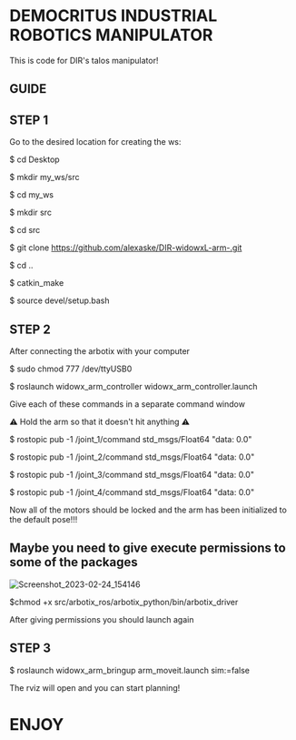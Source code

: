 # DEMOCRITUS INDUSTRIAL ROBOTICS MANIPULATOR


This is code for DIR's talos manipulator!

## GUIDE

## STEP 1 

Go to the desired location for creating the ws:

$ cd Desktop

$ mkdir my_ws/src

$ cd my_ws

$ mkdir src

$ cd src

$ git clone https://github.com/alexaske/DIR-widowxL-arm-.git

$ cd ..

$ catkin_make

$ source devel/setup.bash


## STEP 2

After connecting the arbotix with your computer 

$ sudo chmod 777 /dev/ttyUSB0

$ roslaunch widowx_arm_controller widowx_arm_controller.launch

Give each of these commands in a separate command window 

:warning: Hold the arm so that it doesn't hit anything :warning:

$ rostopic pub -1 /joint_1/command std_msgs/Float64 "data: 0.0"

$ rostopic pub -1 /joint_2/command std_msgs/Float64 "data: 0.0"

$ rostopic pub -1 /joint_3/command std_msgs/Float64 "data: 0.0"

$ rostopic pub -1 /joint_4/command std_msgs/Float64 "data: 0.0"

Now all of the motors should be locked and the arm has been initialized to the default pose!!!

## Maybe you need to give execute permissions to some of the packages

![Screenshot_2023-02-24_154146](https://user-images.githubusercontent.com/78262995/221682553-fd1c0dd6-1a8c-4ea8-90bd-db7511e50b51.png)


$chmod +x src/arbotix_ros/arbotix_python/bin/arbotix_driver

After giving permissions you should launch again

## STEP 3
$ roslaunch widowx_arm_bringup arm_moveit.launch sim:=false

The rviz will open and you can start planning!
# ENJOY
